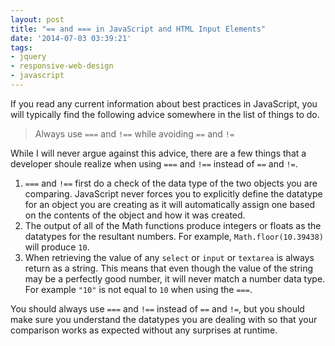 ```yaml
---
layout: post
title: "== and === in JavaScript and HTML Input Elements"
date: '2014-07-03 03:39:21'
tags:
- jquery
- responsive-web-design
- javascript
---
```


If you read any current information about best practices in JavaScript, you will typically find the following advice somewhere in the list of things to do.
> Always use `===` and `!==` while avoiding `==` and `!=`

While I will never argue against this advice, there are a few things that a developer shoule realize when using `===` and `!==` instead of `==` and `!=`. 

1. `===` and `!==` first do a check of the data type of the two objects you are comparing. JavaScript never forces you to explicitly define the datatype for an object you are creating as it will automatically assign one based on the contents of the object and how it was created.
2. The output of all of the Math functions produce integers or floats as the datatypes for the resultant numbers. For example, `Math.floor(10.39438)` will produce `10`.
3. When retrieving the value of any `select` or `input` or `textarea` is always return as a string. This means that even though the value of the string may be a perfectly good number, it will never match a number data type. For example `"10"` is not equal to `10` when using the `===`.

You should always use `===` and `!==` instead of `==` and `!=`, but you should make sure you understand the datatypes you are dealing with so that your comparison works as expected without any surprises at runtime.